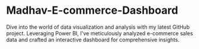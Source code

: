 # Madhav-E-commerce-Dashboard
Dive into the world of data visualization and analysis with my latest GitHub project. Leveraging Power BI, I've meticulously analyzed e-commerce sales data and crafted an interactive dashboard for comprehensive insights.
